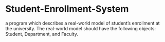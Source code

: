 # Student-Enrollment-System
a  program  which  describes  a  real-world model of student’s enrollment at the university. The real-world model should have the following objects: Student, Department, and Faculty.
